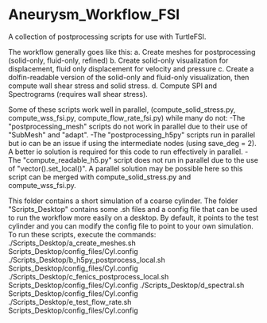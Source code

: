 # Aneurysm_Workflow_FSI
A collection of postprocessing scripts for use with TurtleFSI. 

The workflow generally goes like this:
a. Create meshes for postprocessing (solid-only, fluid-only, refined)
b. Create solid-only visualization for displacement, fluid only displacement for velocity and pressure
c. Create a dolfin-readable version of the solid-only and fluid-only visualization, then compute wall shear stress and solid stress. 
d. Compute SPI and Spectrograms (requires wall shear stress). 

Some of these scripts work well in parallel, (compute_solid_stress.py, compute_wss_fsi.py, compute_flow_rate_fsi.py) while many do not:
-The "postprocessing_mesh" scripts do not work in parallel due to their use of "SubMesh" and "adapt". 
-The "postprocessing_h5py" scripts run in parallel but io can be an issue if using the intermediate nodes (using save_deg = 2). A better io solution is required for this code to run effectively in parallel. 
-The "compute_readable_h5.py" script does not run in parallel due to the use of "vector().set_local()". A parallel solution may be possible here so this script can be merged with compute_solid_stress.py and compute_wss_fsi.py.

This folder contains a short simulation of a coarse cylinder. The folder "Scripts_Desktop" contains some .sh files and a config file that can be used to run the workflow more easily on a desktop. By default, it points to the test cylinder and you can modify the config file to point to your own simulation. To run these scripts, execute the commands:
./Scripts_Desktop/a_create_meshes.sh Scripts_Desktop/config_files/Cyl.config
./Scripts_Desktop/b_h5py_postprocess_local.sh Scripts_Desktop/config_files/Cyl.config 
./Scripts_Desktop/c_fenics_postprocess_local.sh Scripts_Desktop/config_files/Cyl.config 
./Scripts_Desktop/d_spectral.sh Scripts_Desktop/config_files/Cyl.config 
./Scripts_Desktop/e_test_flow_rate.sh Scripts_Desktop/config_files/Cyl.config 
